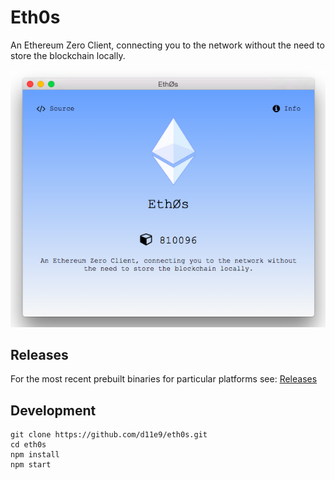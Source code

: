 # Eth0s

An Ethereum Zero Client, connecting you to the network without the need to store the blockchain locally.

![screenshot-osx](./src/client/images/screenshot.png)

Releases
--------

For the most recent prebuilt binaries for particular platforms see: [Releases](https://github.com/d11e9/eth0s/releases)

Development
-----------

    git clone https://github.com/d11e9/eth0s.git
    cd eth0s
    npm install
    npm start
